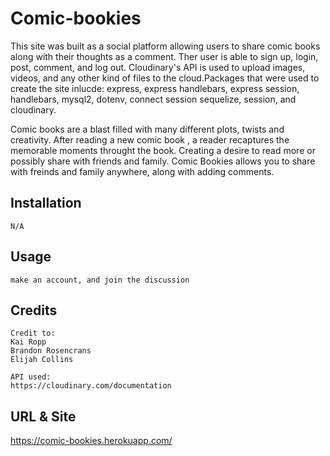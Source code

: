 # Comic-bookies

This site was built as a social platform allowing users to share comic books along with their thoughts as a comment. Ther user is able to sign up, login, post, comment, and log out. Cloudinary's API is used to upload images, videos, and any other kind of files to the cloud.Packages that were used to create the site inlucde: express, express handlebars, express session, handlebars, mysql2, dotenv, connect session sequelize, session, and cloudinary.


 Comic books are a blast filled with many different plots, twists and creativity. After reading a new comic book , a reader recaptures the memorable moments throught the book. Creating a desire to read more or possibly share with friends and family. Comic Bookies allows you to share with freinds and family anywhere, along with adding comments. 

 ## Installation
    N/A

## Usage
    make an account, and join the discussion

## Credits
    Credit to:
    Kai Ropp
    Brandon Rosencrans
    Elijah Collins

    API used:
    https://cloudinary.com/documentation

## URL & Site 


   https://comic-bookies.herokuapp.com/

